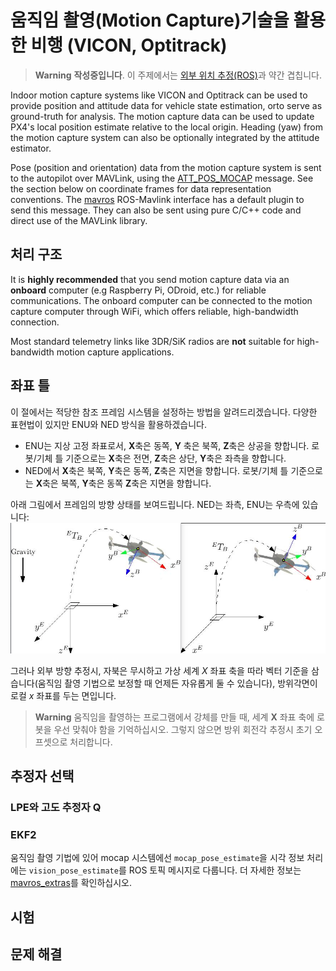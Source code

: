 # 움직임 촬영(Motion Capture)기술을 활용한 비행 (VICON, Optitrack)

> **Warning** **작성중입니다**. 이 주제에서는 [외부 위치 추정(ROS)](../ros/external_position_estimation.md)과 약간 겹칩니다.

Indoor motion capture systems like VICON and Optitrack can be used to provide position and attitude data for vehicle state estimation, orto serve as ground-truth for analysis. The motion capture data can be used to update PX4's local position estimate relative to the local origin. Heading (yaw) from the motion capture system can also be optionally integrated by the attitude estimator.

Pose (position and orientation) data from the motion capture system is sent to the autopilot over MAVLink, using the [ATT_POS_MOCAP](https://mavlink.io/en/messages/common.html#ATT_POS_MOCAP) message. See the section below on coordinate frames for data representation conventions. The [mavros](../ros/mavros_installation.md) ROS-Mavlink interface has a default plugin to send this message. They can also be sent using pure C/C++ code and direct use of the MAVLink library.

## 처리 구조

It is **highly recommended** that you send motion capture data via an **onboard** computer (e.g Raspberry Pi, ODroid, etc.) for reliable communications. The onboard computer can be connected to the motion capture computer through WiFi, which offers reliable, high-bandwidth connection.

Most standard telemetry links like 3DR/SiK radios are **not** suitable for high-bandwidth motion capture applications.

## 좌표 틀

이 절에서는 적당한 참조 프레임 시스템을 설정하는 방법을 알려드리겠습니다. 다양한 표현법이 있지만 ENU와 NED 방식을 활용하겠습니다.

* ENU는 지상 고정 좌표로서, **X**축은 동쪽, **Y** 축은 북쪽, **Z**축은 상공을 향합니다. 로봇/기체 틀 기준으로는 **X**축은 전면, **Z**축은 상단, **Y**축은 좌측을 향합니다.
* NED에서 **X**축은 북쪽, **Y**축은 동쪽, **Z**축은 지면을 향합니다. 로봇/기체 틀 기준으로는 **X**축은 북쪽, **Y**축은 동쪽 **Z**축은 지면을 향합니다. 

아래 그림에서 프레임의 방향 상태를 보여드립니다. NED는 좌측, ENU는 우측에 있습니다: ![Reference frames](../../assets/lpe/ref_frames.png)

그러나 외부 방향 추정시, 자북은 무시하고 가상 세계 *X* 좌표 축을 따라 벡터 기준을 삼습니다(움직임 촬영 기법으로 보정할 때 언제든 자유롭게 둘 수 있습니다), 방위각면이 로컬 *x* 좌표를 두는 면입니다.

> **Warning** 움직임을 촬영하는 프로그램에서 강체를 만들 때, 세계 **X** 좌표 축에 로봇을 우선 맞춰야 함을 기억하십시오. 그렇지 않으면 방위 회전각 추정시 초기 오프셋으로 처리합니다.

## 추정자 선택

### LPE와 고도 추정자 Q

### EKF2

움직임 촬영 기법에 있어 mocap 시스템에선 `mocap_pose_estimate`을 시각 정보 처리에는 `vision_pose_estimate`를 ROS 토픽 메시지로 다룹니다. 더 자세한 정보는 [mavros_extras](http://wiki.ros.org/mavros_extras)를 확인하십시오.

## 시험

## 문제 해결